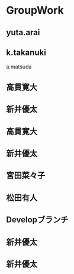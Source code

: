 # GroupWork
## yuta.arai
## k.takanuki
a.matsuda
## 高貫寛大
## 新井優太
## 高貫寛大
## 新井優太
## 宮田菜々子
## 松田有人
## Developブランチ
## 新井優太
## 新井優太
